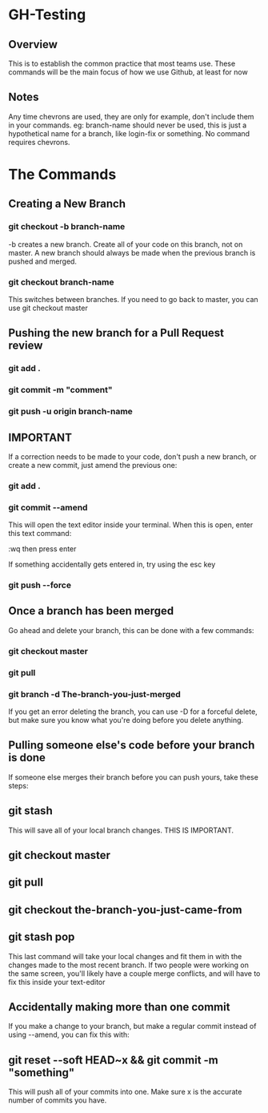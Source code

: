 # GH-Testing

## Overview

This is to establish the common practice that most teams use. These commands will be the main focus of how we use Github, at least for now

## Notes

Any time chevrons are used, they are only for example, don't include them in your commands. eg: branch-name should never be used, this is just a hypothetical name for a branch, like login-fix or something. No command requires chevrons.

# The Commands

## Creating a New Branch

### git checkout -b branch-name

-b creates a new branch. Create all of your code on this branch, not on master. A new branch should always be made when the previous branch is pushed and merged.

### git checkout branch-name

This switches between branches. If you need to go back to master, you can use git checkout master

## Pushing the new branch for a Pull Request review

### git add .
### git commit -m "comment"
### git push -u origin branch-name

## IMPORTANT

If a correction needs to be made to your code, don't push a new branch, or create a new commit, just amend the previous one:

### git add .
### git commit --amend

This will open the text editor inside your terminal. When this is open, enter this text command:

:wq then press enter

If something accidentally gets entered in, try using the esc key

### git push --force


## Once a branch has been merged

Go ahead and delete your branch, this can be done with a few commands:


### git checkout master
### git pull
### git branch -d The-branch-you-just-merged

If you get an error deleting the branch, you can use -D for a forceful delete, but make sure you know what you're doing before you delete anything.


## Pulling someone else's code before your branch is done

If someone else merges their branch before you can push yours, take these steps:

## git stash

This will save all of your local branch changes. THIS IS IMPORTANT.

## git checkout master
## git pull
## git checkout the-branch-you-just-came-from
## git stash pop

This last command will take your local changes and fit them in with the changes made to the most recent branch.
If two people were working on the same screen, you'll likely have a couple merge conflicts, and will have to fix this inside your text-editor


## Accidentally making more than one commit

If you make a change to your branch, but make a regular commit instead of using --amend, you can fix this with:

## git reset --soft HEAD~x && git commit -m "something"

This will push all of your commits into one. Make sure x is the accurate number of commits you have.
